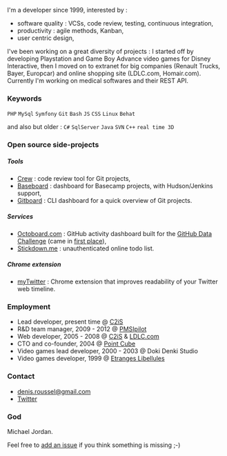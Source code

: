 I'm a developer since 1999, interested by :

* software quality : VCSs, code review, testing, continuous integration,
* productivity : agile methods, Kanban,
* user centric design,

I've been working on a great diversity of projects : I started off by developing Playstation and Game Boy Advance video games for Disney Interactive, then I moved on to extranet for big companies (Renault Trucks, Bayer, Europcar) and online shopping site (LDLC.com, Homair.com). Currently I'm working on medical softwares and their REST API.


### Keywords

`PHP` `MySql` `Symfony` `Git` `Bash` `JS` `CSS` `Linux` `Behat`

and also but older : `C#` `SqlServer` `Java` `SVN` `C++` `real time 3D`


### Open source side-projects

##### Tools

* [Crew](http://crew-cr.org) : code review tool for Git projects,
* [Baseboard](http://kuikui.github.com/Baseboard) : dashboard for Basecamp projects, with Hudson/Jenkins support,
* [Gitboard](http://kuikui.github.com/Gitboard) : CLI dashboard for a quick overview of Git projects.

##### Services

* [Octoboard.com](http://octoboard.com) : GitHub activity dashboard built for the [GitHub Data Challenge](https://github.com/blog/1118-the-github-data-challenge) (came in [first place](https://github.com/blog/1162-github-data-challenge-winners)),
* [Stickdown.me](http://stickdown.me) : unauthenticated online todo list.

##### Chrome extension

* [myTwitter](https://chrome.google.com/webstore/detail/blogaalpphinblmlnbeekgkckebgfpop) : Chrome extension  that improves readability of your Twitter web timeline.

### Employment

* Lead developer, present time @ [C2iS](http://www.c2is.fr)
* R&D team manager, 2009 - 2012 @ [PMSIpilot](http://www.pmsipilot.com)
* Web developer, 2005 - 2008 @ [C2iS](http://www.c2is.fr) & [LDLC.com](http://www.ldlc.com)
* CTO and co-founder, 2004 @ [Point Cube](http://www.pointcube.fr)
* Video games lead developer, 2000 - 2003 @ Doki Denki Studio
* Video games developer, 1999 @ [Etranges Libellules](http://www.etranges-libellules.fr/)

### Contact

* denis.roussel@gmail.com
* [Twitter](https://twitter.com/dondouny)

### God

Michael Jordan.

Feel free to [add an issue](https://github.com/KuiKui/Profile/issues) if you think something is missing ;-)